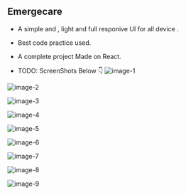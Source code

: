 ## Emergecare
- A simple and , light and full responive UI for all device .
- Best code practice used.
- A complete project Made on React.

- TODO: ScreenShots Below 👇
![image-1](https://user-images.githubusercontent.com/102934270/216657527-a38daec8-7ce9-4bf7-ab64-b4c4f136dcd1.jpg)

![image-2](https://user-images.githubusercontent.com/102934270/216657589-085d81cd-b609-410c-98cf-d164b3b23e64.jpg)

![image-3](https://user-images.githubusercontent.com/102934270/216657621-70c23d16-c93b-4bd4-b9ac-009c9b4ba63d.jpg)

![image-4](https://user-images.githubusercontent.com/102934270/216657663-d30f75b7-3a1b-4bc1-8152-ee7963f06dc2.jpg)

![image-5](https://user-images.githubusercontent.com/102934270/216657708-8d999fa0-c87c-433a-ad53-a8fead94ac61.jpg)

![image-6](https://user-images.githubusercontent.com/102934270/216657747-8d2fc4a2-6269-4ca9-8b0b-97e1ca1f09da.jpg)

![image-7](https://user-images.githubusercontent.com/102934270/216657792-bc47dd40-0c4a-49ea-8880-fc88d53751eb.jpg)

![image-8](https://user-images.githubusercontent.com/102934270/216657847-fdc92ad6-e3a1-4498-a43f-ff448dd8cee1.jpg)

![image-9](https://user-images.githubusercontent.com/102934270/216657893-6edc3449-0cb7-4e18-8275-21fb212cc3e2.jpg)
